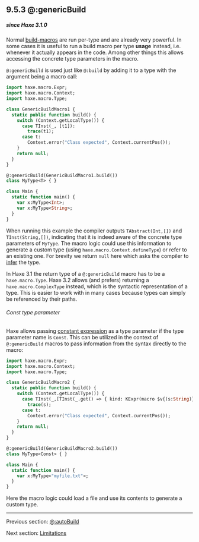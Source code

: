 ## 9.5.3 @:genericBuild

##### since Haxe 3.1.0

Normal [build-macros](macro-type-building.md) are run per-type and are already very powerful. In some cases it is useful to run a build macro per type **usage** instead, i.e. whenever it actually appears in the code. Among other things this allows accessing the concrete type parameters in the macro.

`@:genericBuild` is used just like `@:build` by adding it to a type with the argument being a macro call:

```haxe
import haxe.macro.Expr;
import haxe.macro.Context;
import haxe.macro.Type;

class GenericBuildMacro1 {
  static public function build() {
    switch (Context.getLocalType()) {
      case TInst(_, [t1]):
        trace(t1);
      case t:
        Context.error("Class expected", Context.currentPos());
    }
    return null;
  }
}
```

```haxe
@:genericBuild(GenericBuildMacro1.build())
class MyType<T> { }

class Main {
  static function main() {
    var x:MyType<Int>;
    var x:MyType<String>;
  }
}
```

When running this example the compiler outputs `TAbstract(Int,[])` and `TInst(String,[])`, indicating that it is indeed aware of the concrete type parameters of `MyType`. The macro logic could use this information to generate a custom type (using `haxe.macro.Context.defineType`) or refer to an existing one. For brevity we return `null` here which asks the compiler to [infer](type-system-type-inference.md) the type.

In Haxe 3.1 the return type of a `@:genericBuild` macro has to be a `haxe.macro.Type`. Haxe 3.2 allows (and prefers) returning a `haxe.macro.ComplexType` instead, which is the syntactic representation of a type. This is easier to work with in many cases because types can simply be referenced by their paths.

###### Const type parameter

Haxe allows passing [constant expression](expression-constants.md) as a type parameter if the type parameter name is `Const`. This can be utilized in the context of `@:genericBuild` macros to pass information from the syntax directly to the macro:

```haxe
import haxe.macro.Expr;
import haxe.macro.Context;
import haxe.macro.Type;

class GenericBuildMacro2 {
  static public function build() {
    switch (Context.getLocalType()) {
      case TInst(_,[TInst(_.get() => { kind: KExpr(macro $v{(s:String)}) },_)]):
        trace(s);
      case t:
        Context.error("Class expected", Context.currentPos());
    }
    return null;
  }
}
```

```haxe
@:genericBuild(GenericBuildMacro2.build())
class MyType<Const> { }

class Main {
  static function main() {
    var x:MyType<"myfile.txt">;
  }
}
```

Here the macro logic could load a file and use its contents to generate a custom type.

---

Previous section: [@:autoBuild](macro-auto-build.md)

Next section: [Limitations](macro-limitations.md)